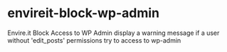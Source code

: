 # envireit-block-wp-admin
Envire.it Block Access to WP Admin display a warning message if a user without 'edit_posts' permissions try to access to wp-admin
